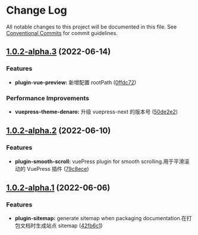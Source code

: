 # Change Log

All notable changes to this project will be documented in this file.
See [Conventional Commits](https://conventionalcommits.org) for commit guidelines.

## [1.0.2-alpha.3](https://github.com/denaro-org/vuepress-theme-denaro/compare/v1.0.2-alpha.2...v1.0.2-alpha.3) (2022-06-14)


### Features

* **plugin-vue-preview:** 新增配置 rootPath ([0ffdc72](https://github.com/denaro-org/vuepress-theme-denaro/commit/0ffdc72230953c3908bd4b09c4fd1bee20b414f8))


### Performance Improvements

* **vuepress-theme-denaro:** 升级 vuepress-next 的版本号 ([50de2e2](https://github.com/denaro-org/vuepress-theme-denaro/commit/50de2e2a8d4c93db5b9d865bd4d334a54d4d3991))





## [1.0.2-alpha.2](https://github.com/denaro-org/vuepress-theme-denaro/compare/v1.0.2-alpha.1...v1.0.2-alpha.2) (2022-06-10)


### Features

* **plugin-smooth-scroll:** vuePress plugin for smooth scrolling.用于平滑滚动的 VuePress 插件 ([79c8ece](https://github.com/denaro-org/vuepress-theme-denaro/commit/79c8ece0b4c6d7b70259f0ddee947092e8857679))





## [1.0.2-alpha.1](https://github.com/denaro-org/vuepress-theme-denaro/compare/v1.0.2-alpha.0...v1.0.2-alpha.1) (2022-06-06)


### Features

* **plugin-sitemap:** generate sitemap when packaging documentation.在打包文档时生成站点 sitemap ([42fb6c1](https://github.com/denaro-org/vuepress-theme-denaro/commit/42fb6c1979d76196cd97a8b0dd067007b49692bd))
